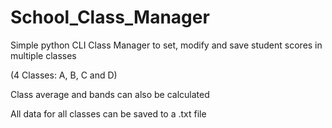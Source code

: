 # School_Class_Manager
Simple python CLI Class Manager to set, modify and save student scores in multiple classes


(4 Classes: A, B, C and D)

Class average and bands can also be calculated

All data for all classes can be saved to a .txt file